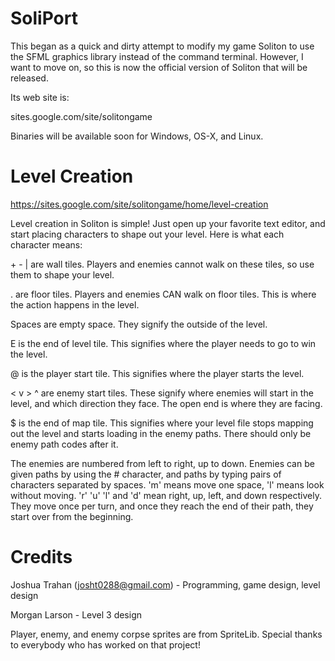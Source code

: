 # SoliPort
This began as a quick and dirty attempt to modify my game Soliton to use the SFML graphics library instead of the command terminal. However, I want to move on, so this is now the official version of Soliton that will be released.

Its web site is:

sites.google.com/site/solitongame

Binaries will be available soon for Windows, OS-X, and Linux.

# Level Creation
https://sites.google.com/site/solitongame/home/level-creation

Level creation in Soliton is simple! Just open up your favorite text editor, and start placing characters to shape out your level. Here is what each character means:

\+ - | are wall tiles. Players and enemies cannot walk on these tiles, so use them to shape your level.

. are floor tiles. Players and enemies CAN walk on floor tiles. This is where the action happens in the level.

Spaces are empty space. They signify the outside of the level.

E is the end of level tile. This signifies where the player needs to go to win the level.

@ is the player start tile. This signifies where the player starts the level.

< v > ^ are enemy start tiles. These signify where enemies will start in the level, and which direction they face. The open end is where they are facing.

$ is the end of map tile. This signifies where your level file stops mapping out the level and starts loading in the enemy paths. There should only be enemy path codes after it.

The enemies are numbered from left to right, up to down. Enemies can be given paths by using the # character, and paths by typing pairs of characters separated by spaces. 'm' means move one space, 'l' means look without moving. 'r' 'u' 'l' and 'd' mean right, up, left, and down respectively. They move once per turn, and once they reach the end of their path, they start over from the beginning.

# Credits
Joshua Trahan (josht0288@gmail.com) - Programming, game design, level design

Morgan Larson - Level 3 design

Player, enemy, and enemy corpse sprites are from SpriteLib. Special thanks to everybody who has worked on that project!
